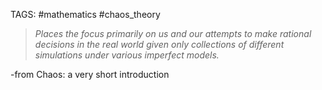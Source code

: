 TAGS: #mathematics #chaos_theory 

>*Places the focus primarily on us and our attempts to make rational decisions in the real world given only collections of different simulations under various imperfect models.*

-from Chaos: a very short introduction
